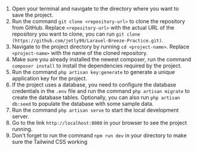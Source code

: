 1. Open your terminal and navigate to the directory where you want to save the project.
2. Run the command `git clone <repository-url>` to clone the repository from GitHub. Replace `<repository-url>` with the actual URL of the repository you want to clone, you can run `git clone (https://github.com/jetly99/Laravel-Breeze-Practice.git)`.
3. Navigate to the project directory by running `cd <project-name>`. Replace `<project-name>` with the name of the cloned repository.
4. Make sure you already installed the newest composer, run the command `composer install` to install the dependencies required by the project.
5. Run the command `php artisan key:generate` to generate a unique application key for the project.
6. If the project uses a database, you need to configure the database credentials in the `.env` file and run the command `php artisan migrate` to create the database tables. Optionally, you can also run `php artisan db:seed` to populate the database with some sample data.
7. Run the command `php artisan serve` to start the local development server.
8. Go to the link `http://localhost:8000` in your browser to see the project running.
9. Don't forget to run the command `npm run dev` in your directory to make sure the Tailwind CSS working
